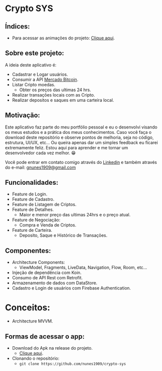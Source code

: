 # Crypto SYS

## Índices:
- Para acessar as animações do projeto: <a href="https://github.com/nunes1909/crypto-sys/wiki">Clique aqui</a>.

## Sobre este projeto:
A ideia deste aplicativo é:
- Cadastrar e Logar usuários.
- Consumir a API <a href="https://www.mercadobitcoin.com.br/api-doc/">Mercado Bitcoin</a>.
- Listar Cripto moedas.
  - Obter os preços das ultimas 24 hrs.
- Realizar transações locais com as Cripto.
- Realizar depositos e saques em uma carteira local.

## Motivação:
Este aplicativo faz parte do meu portfólio pessoal e eu o desenvolvi visando os meus estudos e a prática dos meus conhecimentos. Caso você faça o download deste repositório e observe pontos de melhoria, seja no código, estrutura, UI/UX, etc... Ou queira apenas dar um simples feedback eu ficarei extremamente feliz. Estou aqui para aprender e me tornar um desenvolvedor cada vez melhor. 😁

Você pode entrar em contato comigo através do <a href="https://www.linkedin.com/in/nunes1909/">Linkedin</a> e também através do e-mail: <a href="mailto:gnunes1909@gmail.com">gnunes1909@gmail.com</a>

## Funcionalidades:
- Feature de Login.
- Feature de Cadastro.
- Feature de Listagem de Criptos.
- Feature de Detalhes.
  - Maior e menor preço das ultimas 24hrs e o preço atual.
- Feature de Negociação: 
  - Compra e Venda de Criptos.
- Feature de Carteira.
  - Deposito, Saque e Histórico de Transações.

## Componentes:
- Architecture Components:
  - ViewModel, Fragments, LiveData, Navigation, Flow, Room, etc...
- Injeção de dependência com Koin.
- Consumo de API Rest com Retrofit.
- Armazenamento de dados com DataStore.
- Cadastro e Login de usuários com Firebase Authentication.

# Conceitos:
- Architecture MVVM.

## Formas de acessar o app:
- Download do Apk na release do projeto.
  - <a href="https://github.com/nunes1909/crypto-sys/releases/tag/v1.0">Clique aqui</a>.
- Clonando o repositório:
  - ``` git clone https://github.com/nunes1909/crypto-sys ```

